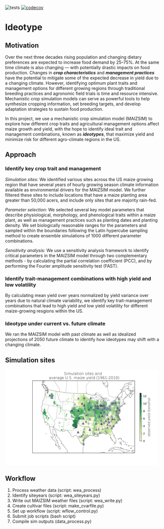 ![tests](https://github.com/jennhsiao/ideotype/workflows/Tests/badge.svg)
[![codecov](https://codecov.io/gh/jennhsiao/ideotype/branch/main/graph/badge.svg?token=O47AEZGM6U)](https://codecov.io/gh/jennhsiao/ideotype)

# Ideotype

## Motivation
Over the next three decades rising population and changing dietary preferences are expected to increase food demand by 25–75%. At the same time climate is also changing — with potentially drastic impacts on food production. Changes in *__crop characteristics__* and *__management practices__* have the potential to mitigate some of the expected decrease in yield due to a changing climate. However, identifying optimum plant traits and management options for different growing regions through traditional breeding practices and agronomic field trials is time and resource intensive. Mechanistic crop simulation models can serve as powerful tools to help synthesize cropping information, set breeding targets, and develop adaptation strategies to sustain food production. 

In this project, we use a mechanistic crop simulation model (MAIZSIM) to explore how different crop traits and agricultural management options affect maize growth and yield, with the hope to identify ideal trait and management combinations, known as *__ideotypes__*, that maximize yield and minimize risk for different agro-climate regions in the US.

## Approach
### Identify key crop trait and management
*Simulation sites:*
We identified various sites across the US maize growing region that have several years of hourly growing season climate information available as environmental drivers for the MAIZSIM model. We further filtered these sites to include locations that have a maize planting area greater than 50,000 acers, and include only sites that are majority rain-fed. 

*Parameter selection:*
We selected several key model parameters that describe physiological, morphology, and phenological traits within a maize plant, as well as management practices such as planting dates and planting density. We set biologically reasonable ranges for the parameters and sampled within the boundaries following the Latin hypercube sampling method to create ensemble simulations of 1000 different parameter combinations.

*Sensitivity analysis:*
We use a sensitivity analysis framework to identify critical parameters in the MAIZSIM model through two complementary methods - by calculating the partial correlation coefficient (PCC), and by performing the Fourier amplitude sensitivity test (FAST). 

### Identify trait-management combinations with high yield and low volatility
By calculating mean yield over years normalized by yield variance over years due to natural climate variability, we identify key trait-management combinations that lead to high yield and low yield volatility for different maize-growing resgions within the US.

### Ideotype under current vs. future climate
We ran the MAIZSIM model with past climate as well as idealized projections of 2050 future climate to identify how ideotypes may shift with a changing climate. 

## Simulation sites
<p align="left">
  <img src="docs/sites_obsyield.png" width ="500">
</p>

## Workflow
1. Process weather data (script: wea_process)
2. Identify siteyears (script: wea_siteyears.py)
3. Write out MAIZSIM weather files (script: wea_write.py)
4. Create cultivar files (script: make_cvarfile.py)
5. Set up workflow (script: wflow_control.py)
6. Submit job scripts (bash script)
7. Compile sim outputs (data_process.py)
